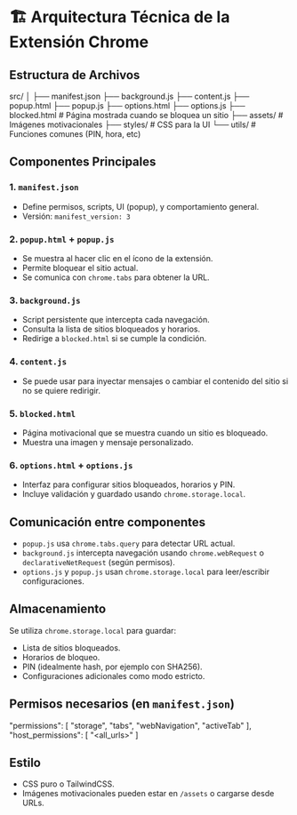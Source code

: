 # 🏗️ Arquitectura Técnica de la Extensión Chrome

## Estructura de Archivos

src/
│
├── manifest.json
├── background.js
├── content.js
├── popup.html
├── popup.js
├── options.html
├── options.js
├── blocked.html          # Página mostrada cuando se bloquea un sitio
├── assets/               # Imágenes motivacionales
├── styles/               # CSS para la UI
└── utils/                # Funciones comunes (PIN, hora, etc)

## Componentes Principales

### 1. `manifest.json`
- Define permisos, scripts, UI (popup), y comportamiento general.
- Versión: `manifest_version: 3`

### 2. `popup.html` + `popup.js`
- Se muestra al hacer clic en el ícono de la extensión.
- Permite bloquear el sitio actual.
- Se comunica con `chrome.tabs` para obtener la URL.

### 3. `background.js`
- Script persistente que intercepta cada navegación.
- Consulta la lista de sitios bloqueados y horarios.
- Redirige a `blocked.html` si se cumple la condición.

### 4. `content.js`
- Se puede usar para inyectar mensajes o cambiar el contenido del sitio si no se quiere redirigir.

### 5. `blocked.html`
- Página motivacional que se muestra cuando un sitio es bloqueado.
- Muestra una imagen y mensaje personalizado.

### 6. `options.html` + `options.js`
- Interfaz para configurar sitios bloqueados, horarios y PIN.
- Incluye validación y guardado usando `chrome.storage.local`.

## Comunicación entre componentes

- `popup.js` usa `chrome.tabs.query` para detectar URL actual.
- `background.js` intercepta navegación usando `chrome.webRequest` o `declarativeNetRequest` (según permisos).
- `options.js` y `popup.js` usan `chrome.storage.local` para leer/escribir configuraciones.

## Almacenamiento

Se utiliza `chrome.storage.local` para guardar:
- Lista de sitios bloqueados.
- Horarios de bloqueo.
- PIN (idealmente hash, por ejemplo con SHA256).
- Configuraciones adicionales como modo estricto.

## Permisos necesarios (en `manifest.json`)

"permissions": [
  "storage",
  "tabs",
  "webNavigation",
  "activeTab"
],
"host_permissions": [
  "<all_urls>"
]

## Estilo
- CSS puro o TailwindCSS.
- Imágenes motivacionales pueden estar en `/assets` o cargarse desde URLs.
